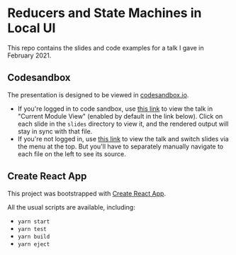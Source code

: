 # Reducers and State Machines in Local UI

This repo contains the slides and code examples for a talk I gave in February 2021.

## Codesandbox

The presentation is designed to be viewed in [codesandbox.io](https://codesandbox.io).

- If you're logged in to code sandbox, use [this link](https://codesandbox.io/s/github/drbr/state-machine-talk?moduleview=1&file=/src/slides/Introduction.tsx) to view the talk in "Current Module View" (enabled by default in the link below). Click on each slide in the `slides` directory to view it, and the rendered output will stay in sync with that file.
- If you're not logged in, use [this link](https://codesandbox.io/p/sandbox/github/drbr/state-machine-talk/tree/main/?file=%2Fsrc%2Findex.tsx) to view the talk and switch slides via the menu at the top. But you'll have to separately manually navigate to each file on the left to see its source.

## Create React App

This project was bootstrapped with [Create React App](https://github.com/facebook/create-react-app).

All the usual scripts are available, including:

- `yarn start`
- `yarn test`
- `yarn build`
- `yarn eject`
